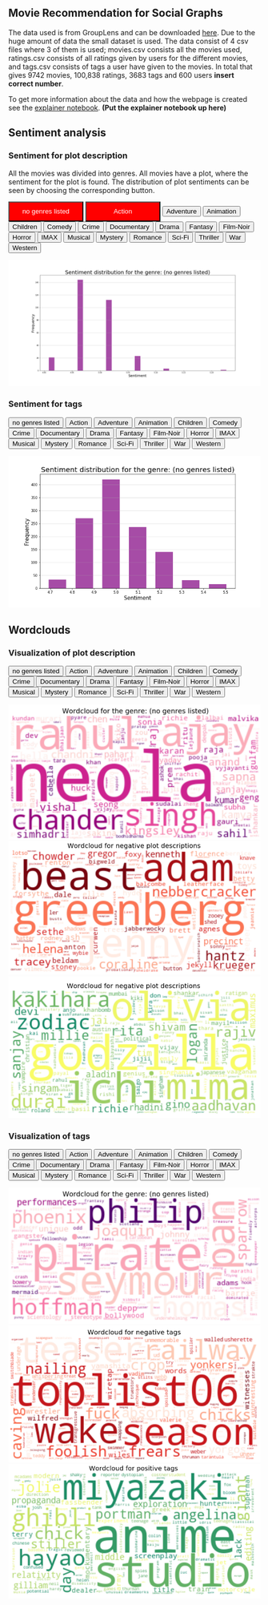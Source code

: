 <html>
<body>
<style>
.button
{
	background-color: red;
	color: white;
	width: 150px;
	height: 40px;
}
</style>
</body>
</html>

## Movie Recommendation for Social Graphs

The data used is from GroupLens and can be downloaded [here](https://grouplens.org/datasets/movielens/latest/). Due to the huge amount of data the small dataset is used. The data consist of 4 csv files where 3 of them is used; movies.csv consists all the movies used, ratings.csv consists of all ratings given by users for the different movies, and tags.csv consists of tags a user have given to the movies. In total that gives 9742 movies, 100,838 ratings, 3683 tags and 600 users **insert correct number**.

To get more information about the data and how the webpage is created see the [explainer notebook](https://nbviewer.jupyter.org). **(Put the explainer notebook up here)**  

## Sentiment analysis

### Sentiment for plot description
All the movies was divided into genres. All movies have a plot, where the sentiment for the plot is found. The distribution of plot sentiments can be seen by choosing the corresponding button.  

<button class="button" onclick="document.getElementById('sentiment_plot').src='images/plot_sentiment_(no genres listed).png'">no genres listed</button>
<button class="button" onclick="document.getElementById('sentiment_plot').src='images/plot_sentiment_Action.png'">Action</button>
<button onclick="document.getElementById('sentiment_plot').src='images/plot_sentiment_Adventure.png'">Adventure</button>
<button onclick="document.getElementById('sentiment_plot').src='images/plot_sentiment_Animation.png'">Animation</button>
<button onclick="document.getElementById('sentiment_plot').src='images/plot_sentiment_Children.png'">Children</button>
<button onclick="document.getElementById('sentiment_plot').src='images/plot_sentiment_Comedy.png'">Comedy</button>
<button onclick="document.getElementById('sentiment_plot').src='images/plot_sentiment_Crime.png'">Crime</button>
<button onclick="document.getElementById('sentiment_plot').src='images/plot_sentiment_Documentary.png'">Documentary</button>
<button onclick="document.getElementById('sentiment_plot').src='images/plot_sentiment_Drama.png'">Drama</button>
<button onclick="document.getElementById('sentiment_plot').src='images/plot_sentiment_Fantasy.png'">Fantasy</button>
<button onclick="document.getElementById('sentiment_plot').src='images/plot_sentiment_Film-Noir.png'">Film-Noir</button>
<button onclick="document.getElementById('sentiment_plot').src='images/plot_sentiment_Horror.png'">Horror</button>
<button onclick="document.getElementById('sentiment_plot').src='images/plot_sentiment_IMAX.png'">IMAX</button>
<button onclick="document.getElementById('sentiment_plot').src='images/plot_sentiment_Musical.png'">Musical</button>
<button onclick="document.getElementById('sentiment_plot').src='images/plot_sentiment_Mystery.png'">Mystery</button>
<button onclick="document.getElementById('sentiment_plot').src='images/plot_sentiment_Romance.png'">Romance</button>
<button onclick="document.getElementById('sentiment_plot').src='images/plot_sentiment_Sci-Fi.png'">Sci-Fi</button>
<button onclick="document.getElementById('sentiment_plot').src='images/plot_sentiment_Thriller.png'">Thriller</button>
<button onclick="document.getElementById('sentiment_plot').src='images/plot_sentiment_War.png'">War</button>
<button onclick="document.getElementById('sentiment_plot').src='images/plot_sentiment_Western.png'">Western</button>

<img id="sentiment_plot" src="images/plot_sentiment_(no genres listed).png" style="width:600px">

### Sentiment for tags

<button onclick="document.getElementById('sentiment_tag').src='images/tag_sentiment_(no genres listed).png'">no genres listed</button>
<button onclick="document.getElementById('sentiment_tag').src='images/tag_sentiment_Action.png'">Action</button>
<button onclick="document.getElementById('sentiment_tag').src='images/tag_sentiment_Adventure.png'">Adventure</button>
<button onclick="document.getElementById('sentiment_tag').src='images/tag_sentiment_Animation.png'">Animation</button>
<button onclick="document.getElementById('sentiment_tag').src='images/tag_sentiment_Children.png'">Children</button>
<button onclick="document.getElementById('sentiment_tag').src='images/tag_sentiment_Comedy.png'">Comedy</button>
<button onclick="document.getElementById('sentiment_tag').src='images/tag_sentiment_Crime.png'">Crime</button>
<button onclick="document.getElementById('sentiment_tag').src='images/tag_sentiment_Documentary.png'">Documentary</button>
<button onclick="document.getElementById('sentiment_tag').src='images/tag_sentiment_Drama.png'">Drama</button>
<button onclick="document.getElementById('sentiment_tag').src='images/tag_sentiment_Fantasy.png'">Fantasy</button>
<button onclick="document.getElementById('sentiment_tag').src='images/tag_sentiment_Film-Noir.png'">Film-Noir</button>
<button onclick="document.getElementById('sentiment_tag').src='images/tag_sentiment_Horror.png'">Horror</button>
<button onclick="document.getElementById('sentiment_tag').src='images/tag_sentiment_IMAX.png'">IMAX</button>
<button onclick="document.getElementById('sentiment_tag').src='images/tag_sentiment_Musical.png'">Musical</button>
<button onclick="document.getElementById('sentiment_tag').src='images/tag_sentiment_Mystery.png'">Mystery</button>
<button onclick="document.getElementById('sentiment_tag').src='images/tag_sentiment_Romance.png'">Romance</button>
<button onclick="document.getElementById('sentiment_tag').src='images/tag_sentiment_Sci-Fi.png'">Sci-Fi</button>
<button onclick="document.getElementById('sentiment_tag').src='images/tag_sentiment_Thriller.png'">Thriller</button>
<button onclick="document.getElementById('sentiment_tag').src='images/tag_sentiment_War.png'">War</button>
<button onclick="document.getElementById('sentiment_tag').src='images/tag_sentiment_Western.png'">Western</button>

<img id="sentiment_tag" src="images/tag_sentiment_(no genres listed).png" style="width:600px">

## Wordclouds

### Visualization of plot description

<button onclick="document.getElementById('wordcloud_plot').src='images/plot_wordcloud_(no genres listed).png'">no genres listed</button>
<button onclick="document.getElementById('wordcloud_plot').src='images/plot_wordcloud_Action.png'">Action</button>
<button onclick="document.getElementById('wordcloud_plot').src='images/plot_wordcloud_Adventure.png'">Adventure</button>
<button onclick="document.getElementById('wordcloud_plot').src='images/plot_wordcloud_Animation.png'">Animation</button>
<button onclick="document.getElementById('wordcloud_plot').src='images/plot_wordcloud_Children.png'">Children</button>
<button onclick="document.getElementById('wordcloud_plot').src='images/plot_wordcloud_Comedy.png'">Comedy</button>
<button onclick="document.getElementById('wordcloud_plot').src='images/plot_wordcloud_Crime.png'">Crime</button>
<button onclick="document.getElementById('wordcloud_plot').src='images/plot_wordcloud_Documentary.png'">Documentary</button>
<button onclick="document.getElementById('wordcloud_plot').src='images/plot_wordcloud_Drama.png'">Drama</button>
<button onclick="document.getElementById('wordcloud_plot').src='images/plot_wordcloud_Fantasy.png'">Fantasy</button>
<button onclick="document.getElementById('wordcloud_plot').src='images/plot_wordcloud_Film-Noir.png'">Film-Noir</button>
<button onclick="document.getElementById('wordcloud_plot').src='images/plot_wordcloud_Horror.png'">Horror</button>
<button onclick="document.getElementById('wordcloud_plot').src='images/plot_wordcloud_IMAX.png'">IMAX</button>
<button onclick="document.getElementById('wordcloud_plot').src='images/plot_wordcloud_Musical.png'">Musical</button>
<button onclick="document.getElementById('wordcloud_plot').src='images/plot_wordcloud_Mystery.png'">Mystery</button>
<button onclick="document.getElementById('wordcloud_plot').src='images/plot_wordcloud_Romance.png'">Romance</button>
<button onclick="document.getElementById('wordcloud_plot').src='images/plot_wordcloud_Sci-Fi.png'">Sci-Fi</button>
<button onclick="document.getElementById('wordcloud_plot').src='images/plot_wordcloud_Thriller.png'">Thriller</button>
<button onclick="document.getElementById('wordcloud_plot').src='images/plot_wordcloud_War.png'">War</button>
<button onclick="document.getElementById('wordcloud_plot').src='images/plot_wordcloud_Western.png'">Western</button>

<img id="wordcloud_plot" src="images/plot_wordcloud_(no genres listed).png" style="width:600px">

<img src="images/neg_plot.png" alt="hi" class="inline"/>

<img src="images/pos_plot.png" alt="hi" class="inline"/>

### Visualization of tags

<button onclick="document.getElementById('wordcloud_tag').src='images/tag_wordcloud_(no genres listed).png'">no genres listed</button>
<button onclick="document.getElementById('wordcloud_tag').src='images/tag_wordcloud_Action.png'">Action</button>
<button onclick="document.getElementById('wordcloud_tag').src='images/tag_wordcloud_Adventure.png'">Adventure</button>
<button onclick="document.getElementById('wordcloud_tag').src='images/tag_wordcloud_Animation.png'">Animation</button>
<button onclick="document.getElementById('wordcloud_tag').src='images/tag_wordcloud_Children.png'">Children</button>
<button onclick="document.getElementById('wordcloud_tag').src='images/tag_wordcloud_Comedy.png'">Comedy</button>
<button onclick="document.getElementById('wordcloud_tag').src='images/tag_wordcloud_Crime.png'">Crime</button>
<button onclick="document.getElementById('wordcloud_tag').src='images/tag_wordcloud_Documentary.png'">Documentary</button>
<button onclick="document.getElementById('wordcloud_tag').src='images/tag_wordcloud_Drama.png'">Drama</button>
<button onclick="document.getElementById('wordcloud_tag').src='images/tag_wordcloud_Fantasy.png'">Fantasy</button>
<button onclick="document.getElementById('wordcloud_tag').src='images/tag_wordcloud_Film-Noir.png'">Film-Noir</button>
<button onclick="document.getElementById('wordcloud_tag').src='images/tag_wordcloud_Horror.png'">Horror</button>
<button onclick="document.getElementById('wordcloud_tag').src='images/tag_wordcloud_IMAX.png'">IMAX</button>
<button onclick="document.getElementById('wordcloud_tag').src='images/tag_wordcloud_Musical.png'">Musical</button>
<button onclick="document.getElementById('wordcloud_tag').src='images/tag_wordcloud_Mystery.png'">Mystery</button>
<button onclick="document.getElementById('wordcloud_tag').src='images/tag_wordcloud_Romance.png'">Romance</button>
<button onclick="document.getElementById('wordcloud_tag').src='images/tag_wordcloud_Sci-Fi.png'">Sci-Fi</button>
<button onclick="document.getElementById('wordcloud_tag').src='images/tag_wordcloud_Thriller.png'">Thriller</button>
<button onclick="document.getElementById('wordcloud_tag').src='images/tag_wordcloud_War.png'">War</button>
<button onclick="document.getElementById('wordcloud_tag').src='images/tag_wordcloud_Western.png'">Western</button>

<img id="wordcloud_tag" src="images/tag_wordcloud_(no genres listed).png" style="width:600px">

<img src="images/neg_tag.png" alt="hi" class="inline"/>

<img src="images/pos_tag.png" alt="hi" class="inline"/>

